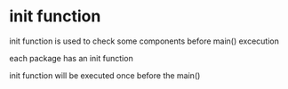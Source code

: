 # init function

init function is used to check some components before main() excecution

each package has an init function

init function will be executed once before the main()

